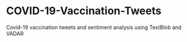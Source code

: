 # COVID-19-Vaccination-Tweets
Covid-19 vaccination tweets and sentiment analysis using TextBlob and VADAR

